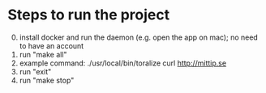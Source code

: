# Steps to run the project
0. install docker and run the daemon (e.g. open the app on mac); no need to have an account
1. run "make all"
2. example command: ./usr/local/bin/toralize curl http://mittip.se
3. run "exit"
4. run "make stop"